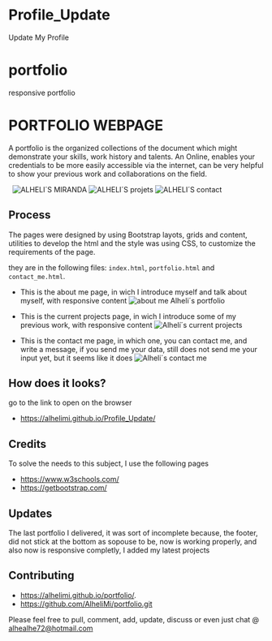 # Profile_Update

Update My Profile

# portfolio
responsive portfolio

# PORTFOLIO WEBPAGE

A portfolio is the organized collections of the document which might demonstrate your skills, work history and talents.
An Online, enables your credentials to be more easily accessible via the internet, can be very helpful to show your previous work and collaborations on the field.

 
![ALHELI´S MIRANDA](assets/images/index.png)
![ALHELI´S projets](assets/images/projets_1.png)
![ALHELI´S contact](assets/images/contact_me.png)

## Process

The pages were designed by using Bootstrap layots, grids and content, utilities to develop the html and the style was using CSS, to customize the requirements of the page.

they are in the following files: `index.html`, `portfolio.html` and `contact_me.html`.

- This is the about me page, in wich I introduce myself and talk about myself, with responsive content
![about me Alheli´s portfolio](assets/images/portfolio.png)

- This is the current projects page, in wich I introduce some of my previous work, with responsive content 
![Alhelí´s current projects](assets/images/projets.png)

- This is the contact me page, in which one, you can contact me, and write a message, if you send me your data, still does not send me your input yet, but it seems like it does
![Alheli´s contact me](assets/images/contact1.png)


## How does it looks?

go to the link to open on the browser
- https://alhelimi.github.io/Profile_Update/


## Credits 

To solve the needs to this subject, I use the following pages 
- https://www.w3schools.com/
- https://getbootstrap.com/


## Updates

The last portfolio I delivered, it was sort of incomplete because, the footer, did not stick at the bottom as sopouse to be, now is working properly, and also now is responsive completly, I added my latest projects


## Contributing

- https://alhelimi.github.io/portfolio/.
- https://github.com/AlheliMi/portfolio.git


Please feel free to pull, comment, add, update, discuss or even just chat @ alhealhe72@hotmail.com 